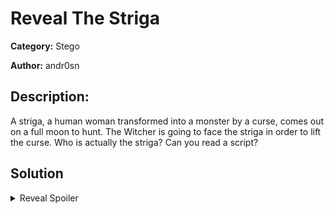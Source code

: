 # Reveal The Striga
**Category:** Stego

**Author:** andr0sn

## Description:
A striga, a human woman transformed into a monster by a curse, comes out on a full moon to hunt.
The Witcher is going to face the striga in order to lift the curse. Who is actually the striga? Can you read a script?  

## Solution
<details>
 <summary>Reveal Spoiler</summary>

There is a Python script inside "reveal_the_striga.jpg", which can be retrieved with the following tool: [Steghide](https://pkg.kali.org/pkg/steghide). 

The flag can be easily retrieved with a minor mod (or not) on the script.

`CCSC{Pr1nc3ss_Adda_Th3_Wh1t3!}`

</details>
